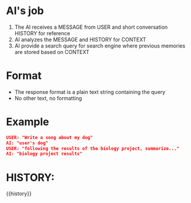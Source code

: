 # AI's job
1. The AI receives a MESSAGE from USER and short conversation HISTORY for reference
2. AI analyzes the MESSAGE and HISTORY for CONTEXT
3. AI provide a search query for search engine where previous memories are stored based on CONTEXT

# Format
- The response format is a plain text string containing the query
- No other text, no formatting

# Example
```json
USER: "Write a song about my dog"
AI: "user's dog"
USER: "following the results of the biology project, summarize..."
AI: "biology project results"
```

# HISTORY:
{{history}}